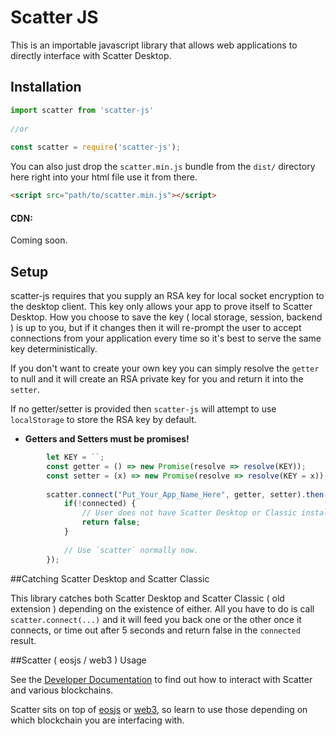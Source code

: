 # Scatter JS

This is an importable javascript library that allows web applications to directly interface with Scatter Desktop.

## Installation

```js
import scatter from 'scatter-js'
 
//or
 
const scatter = require('scatter-js');
```

You can also just drop the `scatter.min.js` bundle from the `dist/` directory here right into 
your html file use it from there.

```html
<script src="path/to/scatter.min.js"></script>
```

#### CDN: 

Coming soon.

## Setup

scatter-js requires that you supply an RSA key for local socket encryption to the desktop client. 
This key only allows your app to prove itself to Scatter Desktop. How you choose to save the key ( local storage, session, backend )
is up to you, but if it changes then it will re-prompt the user to accept connections from 
your application every time so it's best to serve the same key deterministically.

If you don't want to create your own key you can simply resolve the `getter` to null and it will 
create an RSA private key for you and return it into the `setter`.

If no getter/setter is provided then `scatter-js` will attempt to use `localStorage` to store the 
RSA key by default.

- **Getters and Setters must be promises!**

```js
        let KEY = ``;
        const getter = () => new Promise(resolve => resolve(KEY));
        const setter = (x) => new Promise(resolve => resolve(KEY = x));
        
        scatter.connect("Put_Your_App_Name_Here", getter, setter).then(connected => {
            if(!connected) {
                // User does not have Scatter Desktop or Classic installed. 
                return false;
            }
            
            // Use `scatter` normally now.
        });

```

##Catching Scatter Desktop and Scatter Classic

This library catches both Scatter Desktop and Scatter Classic ( old extension ) depending on the
existence of either.
All you have to do is call `scatter.connect(...)` and it will feed you back one or the other once 
it connects, or time out after 5 seconds and return false in the `connected` result.


##Scatter ( eosjs / web3 ) Usage

See the [Developer Documentation](https://get-scatter.com/docs/dev/getting-started) to find out how to 
interact with Scatter and various blockchains.

Scatter sits on top of [eosjs](https://github.com/EOSIO/eosjs) or [web3](https://github.com/ethereum/web3.js/), 
so learn to use those depending on which blockchain you are interfacing with. 